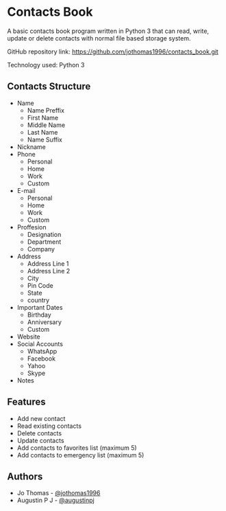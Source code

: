 # Contacts Book
A basic contacts book program written in Python 3 that can read, write, update or delete contacts with normal file based storage system.

GitHub repository link: https://github.com/jothomas1996/contacts_book.git

Technology used: Python 3

## Contacts Structure

- Name
	- Name Preffix
	- First Name
	- Middle Name
	- Last Name
	- Name Suffix
- Nickname
- Phone
	- Personal
	- Home
	- Work
	- Custom
- E-mail
	- Personal
	- Home
	- Work
	- Custom
- Proffesion
	- Designation
	- Department
	- Company
- Address
	- Address Line 1
	- Address Line 2
	- City
	- Pin Code
	- State
	- country
- Important Dates
	- Birthday
	- Anniversary 
	- Custom
- Website
- Social Accounts
	- WhatsApp
	- Facebook
	- Yahoo
	- Skype
- Notes

## Features

- Add new contact
- Read existing contacts
- Delete contacts
- Update contacts
- Add contacts to favorites list (maximum 5)
- Add contacts to emergency list (maximum 5)

## Authors

- Jo Thomas - [@jothomas1996](https://github.com/jothomas1996)
- Augustin P J - [@augustinpj](https://github.com/augustinpj)
